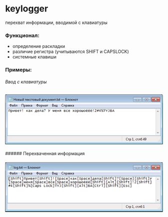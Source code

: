 ﻿# keylogger
перехват информации, вводимой с клавиатуры

### Функционал:
- определение раскладки
- различие регистра (учитываются SHIFT и CAPSLOCK)
- системные клавиши

### Примеры:
###### Ввод с клавиатуры
<h4 align="center">
  <img alt="common readme" src="examples/ex1.bmp">
</h4>
###### Перехваченная информация
<h4 align="center">
  <img alt="common readme" src="examples/ex2.bmp">
</h4>
